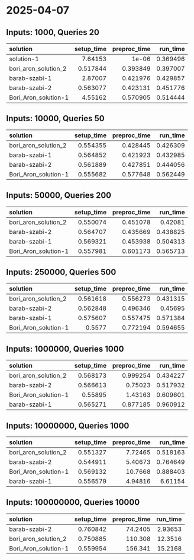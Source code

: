 # 2025-04-07

## Inputs: 1000, Queries 20

| solution             |   setup_time |   preproc_time |   run_time |
|:---------------------|-------------:|---------------:|-----------:|
| solution-1           |     7.64153  |       1e-06    |   0.369496 |
| bori_aron_solution_2 |     0.517844 |       0.393849 |   0.397007 |
| barab-szabi-1        |     2.87007  |       0.421976 |   0.429857 |
| barab-szabi-2        |     0.563077 |       0.423131 |   0.451776 |
| Bori_Aron_solution-1 |     4.55162  |       0.570905 |   0.514444 |

## Inputs: 10000, Queries 50

| solution             |   setup_time |   preproc_time |   run_time |
|:---------------------|-------------:|---------------:|-----------:|
| bori_aron_solution_2 |     0.554355 |       0.428445 |   0.426309 |
| barab-szabi-1        |     0.564852 |       0.421923 |   0.432985 |
| barab-szabi-2        |     0.561889 |       0.427851 |   0.444056 |
| Bori_Aron_solution-1 |     0.555682 |       0.577648 |   0.562449 |

## Inputs: 50000, Queries 200

| solution             |   setup_time |   preproc_time |   run_time |
|:---------------------|-------------:|---------------:|-----------:|
| bori_aron_solution_2 |     0.550074 |       0.451078 |   0.42081  |
| barab-szabi-2        |     0.564707 |       0.435669 |   0.438825 |
| barab-szabi-1        |     0.569321 |       0.453938 |   0.504313 |
| Bori_Aron_solution-1 |     0.557981 |       0.601173 |   0.565713 |

## Inputs: 250000, Queries 500

| solution             |   setup_time |   preproc_time |   run_time |
|:---------------------|-------------:|---------------:|-----------:|
| bori_aron_solution_2 |     0.561618 |       0.556273 |   0.431315 |
| barab-szabi-2        |     0.562848 |       0.496346 |   0.45695  |
| barab-szabi-1        |     0.575607 |       0.557475 |   0.571384 |
| Bori_Aron_solution-1 |     0.5577   |       0.772194 |   0.594655 |

## Inputs: 1000000, Queries 1000

| solution             |   setup_time |   preproc_time |   run_time |
|:---------------------|-------------:|---------------:|-----------:|
| bori_aron_solution_2 |     0.568173 |       0.999254 |   0.434227 |
| barab-szabi-2        |     0.566613 |       0.75023  |   0.517932 |
| Bori_Aron_solution-1 |     0.55895  |       1.43163  |   0.609601 |
| barab-szabi-1        |     0.565271 |       0.877185 |   0.960912 |

## Inputs: 10000000, Queries 1000

| solution             |   setup_time |   preproc_time |   run_time |
|:---------------------|-------------:|---------------:|-----------:|
| bori_aron_solution_2 |     0.551327 |        7.72465 |   0.518163 |
| barab-szabi-2        |     0.544911 |        5.40673 |   0.764649 |
| Bori_Aron_solution-1 |     0.569132 |       10.7668  |   0.888403 |
| barab-szabi-1        |     0.556579 |        4.94816 |   6.61154  |

## Inputs: 100000000, Queries 10000

| solution             |   setup_time |   preproc_time |   run_time |
|:---------------------|-------------:|---------------:|-----------:|
| barab-szabi-2        |     0.760842 |        74.2405 |    2.93653 |
| bori_aron_solution_2 |     0.750885 |       110.308  |   12.3516  |
| Bori_Aron_solution-1 |     0.559954 |       156.341  |   15.2168  |